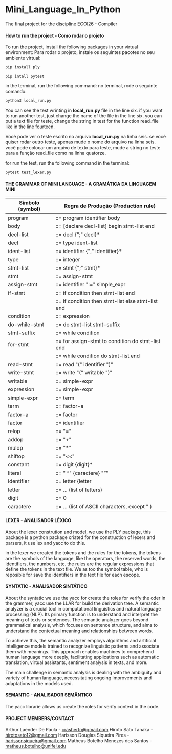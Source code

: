 # Mini_Language_In_Python
The final project for the discipline ECOI26 - Compiler  

#### How to run the project - Como rodar o projeto
To run the project, install the following packages in your virtual environment:
Para rodar o projeto, instale os seguintes pacotes no seu ambiente virtual:


```
pip install ply

```

```
pip intall pytest

```
in the terminal, run the following command:
no terminal, rode o seguinte comando:

```
python3 local_run.py
```


You can see the test wrinting in **local_run.py** file in the line six. 
if you want to run another test, just change the name of the file in the line six.
you can put a text file for teste, change the string in test for the function read_file like in the line fourteen.

Você pode ver o teste escrito no arquivo **local_run.py** na linha seis.
se você quiser rodar outro teste, apenas mude o nome do arquivo na linha seis.
você pode colocar um arquivo de texto para teste, mude a string no teste para a função read_file como na linha quatorze.




for run the test, run the following command in the terminal:

```
pytest test_lexer.py 
```

#### THE GRAMMAR OF MINI LANGUAGE - A GRAMÁTICA DA LINGUAGEM MINI


| Símbolo  (symbol)  | Regra de Produção   (Production rule)                |
|------------|-----------------------------------|
| program    | ::= program identifier body         |
| body       | ::= [declare decl-list] begin stmt-list end |
| decl-list  | ::= decl {";" decl}*               |
| decl       | ::= type ident-list                |
| ident-list | ::= identifier {"," identifier}*  |
| type       | ::= integer | decimal             |
| stmt-list  | ::= stmt {";" stmt}*               |
| stmt       | ::= assign-stmt | if-stmt | while-stmt | read-stmt | write-stmt |
| assign-stmt | ::= identifier ":=" simple_expr  |
| if-stmt    | ::= if condition then stmt-list end |
|            | ::= if condition then stmt-list else stmt-list end |
| condition  | ::= expression                    |
| do-while-stmt | ::= do stmt-list stmt-suffix     |
| stmt-suffix | ::= while condition               |
| for-stmt   | ::= for assign-stmt to condition do stmt-list end |
|            | ::= while condition do stmt-list end |
| read-stmt  | ::= read "(" identifier ")"       |
| write-stmt | ::= write "(" writable ")"        |
| writable   | ::= simple-expr | literal         |
| expression | ::= simple-expr | simple-expr relop simple-expr |
| simple-expr | ::= term | simple-expr addop term | "(" simple-expr ")" ? simple-expr ":" simple-expr |
| term       | ::= factor-a | term mulop factor-a |
| factor-a   | ::= factor | not factor | "-" factor |
| factor     | ::= identifier | constant | "(" expression ")" |
| relop      | ::= "=" | ">" | ">=" | "<" | "<=" | "<>" |
| addop      | ::= "+" | "-" | or               |
| mulop      | ::= "*" | "/" | mod | and        |
| shiftop    | ::= "<<" | ">>" | "<<<" | ">>>"  |
| constant   | ::= digit {digit}*               |
| literal    | ::= " “" {caractere} "”"         |
| identifier | ::= letter {letter | digit}*     |
| letter     | ::= ... (list of letters)        |
| digit      | ::= 0 | 1 | 2 | 3 | 4 | 5 | 6 | 7 | 8 | 9 |
| caractere  | ::= ... (list of ASCII characters, except " ) |


#### LEXER - ANALISADOR LÉXICO
About the lexer constrution and model, we use the PLY package, this package is a python package criated for the construction of lexers and parsers, it use lex and yacc to do this.

in the lexer we created the tokens and the rules for the tokens, the tokens are the symbols of the language, like the operators, the reserved words, the identifiers, the numbers, etc. the rules are the regular expressions that define the tokens in the text file. We as too the symbol table, who is reposible for save the identifiers in the text file for each escope.

#### SYNTATIC - ANALISADOR SINTÁTICO
About the syntatic we use the yacc for create the roles for verify the oder in the grammer, yacc use the LLAR for build the derivation tree. A semantic analyzer is a crucial tool in computational linguistics and natural language processing (NLP). Its primary function is to understand and interpret the meaning of texts or sentences. The semantic analyzer goes beyond grammatical analysis, which focuses on sentence structure, and aims to understand the contextual meaning and relationships between words.

To achieve this, the semantic analyzer employs algorithms and artificial intelligence models trained to recognize linguistic patterns and associate them with meanings. This approach enables machines to comprehend human language more deeply, facilitating applications such as automatic translation, virtual assistants, sentiment analysis in texts, and more.

The main challenge in semantic analysis is dealing with the ambiguity and variety of human language, necessitating ongoing improvements and adaptations in the models used.


#### SEMANTIC - ANALISADOR SEMÂNTICO
The yacc librarie allows us create the roles for verify context in the code. 

#### PROJECT MEMBERS/CONTACT
Arthur Laender De Paula - crashertn@gmail.com
Hiroto Sato Tanaka - hirotosato12@gmail.com
Harisson Douglas Siqueira Pires - harissonsiqueira@gmail.com
Matheus Botelho Menezes dos Santos - matheus.botelho@unifei.edu